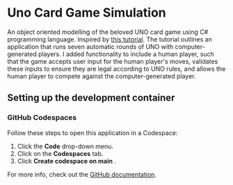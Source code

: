 # Uno Card Game Simulation
An object oriented modelling of the beloved UNO card game using C# programming language. Inspired by [this tutorial](https://exceptionnotfound.net/modeling-practice-uno-in-c-sharp-part-one-rules-assumptions-cards/).
The tutorial outlines an application that runs seven automatic rounds of UNO with computer-generated players. I added functionality to include a human player, such that the game accepts user input for the human player's moves, validates these inputs to ensure they are legal according to UNO rules, and allows the human player to compete against the computer-generated player.

## Setting up the development container

### GitHub Codespaces
Follow these steps to open this application in a Codespace:
1. Click the **Code** drop-down menu.
2. Click on the **Codespaces** tab.
3. Click **Create codespace on main** .

For more info, check out the [GitHub documentation](https://docs.github.com/en/free-pro-team@latest/github/developing-online-with-codespaces/creating-a-codespace#creating-a-codespace).
